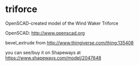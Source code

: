 triforce
========

OpenSCAD-created model of the Wind Waker Triforce

OpenSCAD: http://www.openscad.org

bevel_extrude from http://www.thingiverse.com/thing:135408

you can see/buy it on Shapeways at https://www.shapeways.com/model/2047648
